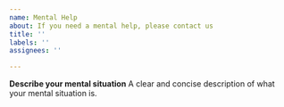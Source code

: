 ```yaml
---
name: Mental Help
about: If you need a mental help, please contact us
title: ''
labels: ''
assignees: ''

---
```


**Describe your mental situation**
A clear and concise description of what your mental situation is.

